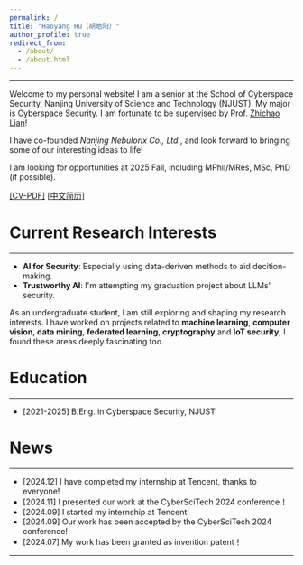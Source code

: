 ```yaml
---
permalink: /
title: "Haoyang Hu（胡皓阳）"
author_profile: true
redirect_from: 
  - /about/
  - /about.html
---
```


---
Welcome to my personal website! I am a senior at the School of Cyberspace Security, Nanjing University of Science and Technology (NJUST). My major is Cyberspace Security. I am fortunate to be supervised by Prof. [Zhichao Lian](https://gsmis.njust.edu.cn/open/TutorInfo.aspx?dsbh=6CZPjzcQhmzsS-IjPww!Hw==&yxsh=4iVdgPyuKTE=&zydm=QP9JvMVDx3k=)!

I have co-founded *Nanjing Nebulorix Co., Ltd.*, and look forward to bringing some of our interesting ideas to life!

I am looking for opportunities at 2025 Fall, including MPhil/MRes, MSc, PhD (if possible).

<a href="https://ALIENHHY.github.io/_pages/CV_Haoyang_Hu_NJUST.pdf" target="_blank">[CV-PDF]</a>    <a href="https://ALIENHHY.github.io/_pages/12.13胡皓阳中文简历.pdf" target="_blank">[中文简历]</a>

Current Research Interests
======
---
* **AI for Security**: Especially using data-deriven methods to aid decition-making.
* **Trustworthy AI**: I'm attempting my graduation project about LLMs' security.

As an undergraduate student, I am still exploring and shaping my research interests. I have worked on projects related to **machine learning**, **computer vision**, **data mining**, **federated learning**, **cryptography** and **IoT security**, I found these areas deeply fascinating too.

Education
======
---
* [2021-2025] B.Eng. in Cyberspace Security, NJUST

News
======
---
* [2024.12] I have completed my internship at Tencent, thanks to everyone!
* [2024.11] I presented our work at the CyberSciTech 2024 conference！
* [2024.09] I started my internship at Tencent!
* [2024.09] Our work has been accepted by the CyberSciTech 2024 conference!
* [2024.07] My work has been granted as invention patent！

---

<script type="text/javascript" id="clustrmaps" src="//clustrmaps.com/map_v2.js?d=6wfR7GC9nCyJQPKiqnKV-XvXiwNpKSA2Zv_onF9ga-g&cl=ffffff&w=a"></script>
